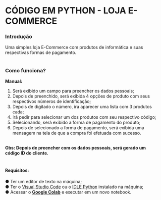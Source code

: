 # CÓDIGO EM PYTHON - LOJA E-COMMERCE

<h3>Introdução</h3>
Uma simples loja E-Commerce com produtos de informática e suas respectivas formas de pagamento. <br>


# <h3>Como funciona?</h3>
<strong>Manual:</strong>
1) Será exibido um campo para preencher os dados pessoais; <br>
2) Depois de preenchido, será exibida 4 opções de produto com seus respectivos números de identificação; <br>
3) Depois de digitado o número, ira aparecer uma lista com 3 produtos cada; <br>
4) Irá pedir para selecionar um dos produtos com seu respectivo código; <br>
5) Selecionando, será exibido a forma de pagamento do produto; <br>
6) Depois de selecionado a forma de pagamento, será exibida uma mensagem na tela de que a compra foi efetuada com sucesso. <br>

<br>
<strong>Obs: Depois de preencher com os dados pessoais, será gerado um código ID do cliente.</strong>

# <h4>Requisitos:
● Ter um editor de texto na máquina; <br>
● Ter o <a href="https://code.visualstudio.com/download">Visual Studio Code</a> ou o <a href="https://www.python.org/downloads/">IDLE Python</a> instalado na máquina;</h3> <br>
● Acessar o <strong><a href="https://colab.research.google.com/">Google Colab</a></strong> e executar em um novo notebook. </h4>
